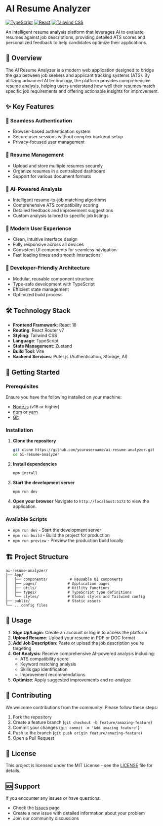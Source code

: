 # AI Resume Analyzer

[![TypeScript](https://img.shields.io/badge/TypeScript-007ACC?style=for-the-badge&logo=typescript&logoColor=white)](https://www.typescriptlang.org/)
[![React](https://img.shields.io/badge/React-20232A?style=for-the-badge&logo=react&logoColor=61DAFB)](https://reactjs.org/)
[![Tailwind CSS](https://img.shields.io/badge/Tailwind_CSS-38B2AC?style=for-the-badge&logo=tailwind-css&logoColor=white)](https://tailwindcss.com/)

An intelligent resume analysis platform that leverages AI to evaluate resumes against job descriptions, providing detailed ATS scores and personalized feedback to help candidates optimize their applications.

## 🌟 Overview

The AI Resume Analyzer is a modern web application designed to bridge the gap between job seekers and applicant tracking systems (ATS). By utilizing advanced AI technology, the platform provides comprehensive resume analysis, helping users understand how well their resumes match specific job requirements and offering actionable insights for improvement.

## ✨ Key Features

### 🔐 **Seamless Authentication**
- Browser-based authentication system
- Secure user sessions without complex backend setup
- Privacy-focused user management

### 📁 **Resume Management**
- Upload and store multiple resumes securely
- Organize resumes in a centralized dashboard
- Support for various document formats

### 🤖 **AI-Powered Analysis**
- Intelligent resume-to-job matching algorithms
- Comprehensive ATS compatibility scoring
- Detailed feedback and improvement suggestions
- Custom analysis tailored to specific job listings

### 🎨 **Modern User Experience**
- Clean, intuitive interface design
- Fully responsive across all devices
- Consistent UI components for seamless navigation
- Fast loading times and smooth interactions

### 🔧 **Developer-Friendly Architecture**
- Modular, reusable component structure
- Type-safe development with TypeScript
- Efficient state management
- Optimized build process

## 🛠️ Technology Stack

- **Frontend Framework**: React 18
- **Routing**: React Router v7
- **Styling**: Tailwind CSS
- **Language**: TypeScript
- **State Management**: Zustand
- **Build Tool**: Vite
- **Backend Services**: Puter.js (Authentication, Storage, AI)

## 🚀 Getting Started

### Prerequisites

Ensure you have the following installed on your machine:

- [Node.js](https://nodejs.org/) (v18 or higher)
- [npm](https://www.npmjs.com/) or [yarn](https://yarnpkg.com/)
- [Git](https://git-scm.com/)

### Installation

1. **Clone the repository**
   ```bash
   git clone https://github.com/yourusername/ai-resume-analyzer.git
   cd ai-resume-analyzer
   ```

2. **Install dependencies**
   ```bash
   npm install
   ```

3. **Start the development server**
   ```bash
   npm run dev
   ```

4. **Open your browser**
   Navigate to `http://localhost:5173` to view the application.

### Available Scripts

- `npm run dev` - Start the development server
- `npm run build` - Build the project for production
- `npm run preview` - Preview the production build locally

## 🏗️ Project Structure

```
ai-resume-analyzer/
├── App/
│   ├── components/          # Reusable UI components
│   ├── pages/              # Application pages
│   ├── utils/              # Utility functions
│   ├── types/              # TypeScript type definitions
│   └── styles/             # Global styles and Tailwind config
├── public/                 # Static assets
└── ...config files
```

## 🎯 Usage

1. **Sign Up/Login**: Create an account or log in to access the platform
2. **Upload Resume**: Upload your resume in PDF or DOC format
3. **Add Job Description**: Paste or upload the job description you're targeting
4. **Get Analysis**: Receive comprehensive AI-powered analysis including:
   - ATS compatibility score
   - Keyword matching analysis
   - Skills gap identification
   - Improvement recommendations
5. **Optimize**: Apply suggested improvements and re-analyze

## 🤝 Contributing

We welcome contributions from the community! Please follow these steps:

1. Fork the repository
2. Create a feature branch (`git checkout -b feature/amazing-feature`)
3. Commit your changes (`git commit -m 'Add amazing feature'`)
4. Push to the branch (`git push origin feature/amazing-feature`)
5. Open a Pull Request

## 📝 License

This project is licensed under the MIT License - see the [LICENSE](LICENSE) file for details.

## 🆘 Support

If you encounter any issues or have questions:

- Check the [Issues](https://github.com/yourusername/ai-resume-analyzer/issues) page
- Create a new issue with detailed information about your problem
- Join our community discussions

